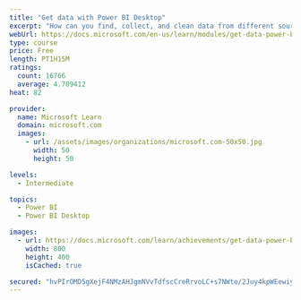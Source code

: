 ```yaml
---
title: "Get data with Power BI Desktop"
excerpt: "How can you find, collect, and clean data from different sources? Power BI is a tool for making sense of your data. You will learn tricks to make data-gathering easier."
webUrl: https://docs.microsoft.com/en-us/learn/modules/get-data-power-bi/
type: course
price: Free
length: PT1H15M
ratings:
  count: 16766
  average: 4.709412
heat: 82

provider:
  name: Microsoft Learn
  domain: microsoft.com
  images:
    - url: /assets/images/organizations/microsoft.com-50x50.jpg
      width: 50
      height: 50

levels:
  - Intermediate

topics:
  - Power BI
  - Power BI Desktop

images:
  - url: https://docs.microsoft.com/learn/achievements/get-data-power-bi-desktop-social.png
    width: 800
    height: 400
    isCached: true

secured: "hvPIrOMD5gXejF4NMzAHJgmNVvTdfscCreRrvoLC+s7NWto/2Juy4kpWEewiywZlJQIvdtKrGaRBgz3o8Jq+u/VPkET3MwWqkPh44ouDouA3Bqn7eJ9c+9zcQI3h98MjuyMB4Im2b80WmHmlN1ih3/PlAvw9n94Yf7FBfgINfXC9bmXhFhdeslfRVMJlnTDFrTEjvgdTnqKFw6mcu7Kl9MDsF+yviu4CjixbtILyq3EnJE8NEv8mzKhwrOSvBdo6GTmcxHq72Jj6utxNNV2XSNzv+A3oZoxetfNzym2MD/HVbB9Qz/nCKzlXOLx2e1074Oe6kxSOyUsOVabbHAVYW+omKcZ1WU6ioSA0GLljOr5u9/4oq3PCQ5degn5leiiEdrpo+buwJ1UyoqphnN1JJ8HNN8v7UmBkcMNc5HcwYf3ce8GYy+iiL8OpZBluctNA;zyGYme4cOeqYzHPCBb858A=="
---
```


